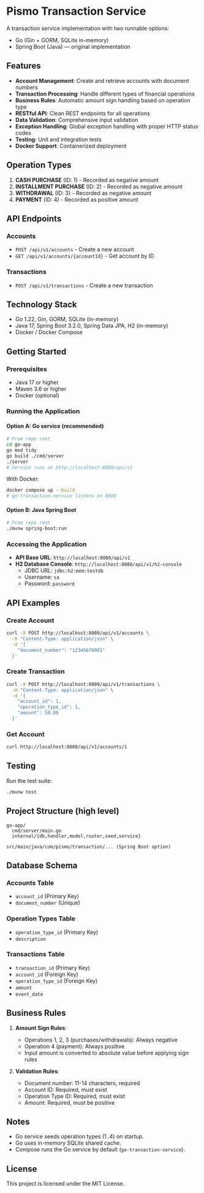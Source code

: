 # Pismo Transaction Service

A transaction service implementation with two runnable options:

- Go (Gin + GORM, SQLite in-memory)
- Spring Boot (Java) — original implementation

## Features

- **Account Management**: Create and retrieve accounts with document numbers
- **Transaction Processing**: Handle different types of financial operations
- **Business Rules**: Automatic amount sign handling based on operation type
- **RESTful API**: Clean REST endpoints for all operations
- **Data Validation**: Comprehensive input validation
- **Exception Handling**: Global exception handling with proper HTTP status codes
- **Testing**: Unit and integration tests
- **Docker Support**: Containerized deployment

## Operation Types

1. **CASH PURCHASE** (ID: 1) - Recorded as negative amount
2. **INSTALLMENT PURCHASE** (ID: 2) - Recorded as negative amount  
3. **WITHDRAWAL** (ID: 3) - Recorded as negative amount
4. **PAYMENT** (ID: 4) - Recorded as positive amount

## API Endpoints

### Accounts

- `POST /api/v1/accounts` - Create a new account
- `GET /api/v1/accounts/{accountId}` - Get account by ID

### Transactions

- `POST /api/v1/transactions` - Create a new transaction

## Technology Stack

- Go 1.22, Gin, GORM, SQLite (in-memory)
- Java 17, Spring Boot 3.2.0, Spring Data JPA, H2 (in-memory)
- Docker / Docker Compose

## Getting Started

### Prerequisites

- Java 17 or higher
- Maven 3.6 or higher
- Docker (optional)

### Running the Application

#### Option A: Go service (recommended)

```bash
# From repo root
cd go-app
go mod tidy
go build ./cmd/server
./server
# Service runs at http://localhost:8080/api/v1
```

With Docker:

```bash
docker compose up --build
# go-transaction-service listens on 8080
```

#### Option B: Java Spring Boot

```bash
# From repo root
./mvnw spring-boot:run
```

### Accessing the Application

- **API Base URL**: `http://localhost:8080/api/v1`
- **H2 Database Console**: `http://localhost:8080/api/v1/h2-console`
  - JDBC URL: `jdbc:h2:mem:testdb`
  - Username: `sa`
  - Password: `password`

## API Examples

### Create Account

```bash
curl -X POST http://localhost:8080/api/v1/accounts \
  -H "Content-Type: application/json" \
  -d '{
    "document_number": "12345678901"
  }'
```

### Create Transaction

```bash
curl -X POST http://localhost:8080/api/v1/transactions \
  -H "Content-Type: application/json" \
  -d '{
    "account_id": 1,
    "operation_type_id": 1,
    "amount": 50.00
  }'
```

### Get Account

```bash
curl http://localhost:8080/api/v1/accounts/1
```

## Testing

Run the test suite:

```bash
./mvnw test
```

## Project Structure (high level)

```
go-app/
  cmd/server/main.go
  internal/{db,handler,model,router,seed,service}

src/main/java/com/pismo/transaction/... (Spring Boot option)
```

## Database Schema

### Accounts Table
- `account_id` (Primary Key)
- `document_number` (Unique)

### Operation Types Table
- `operation_type_id` (Primary Key)
- `description`

### Transactions Table
- `transaction_id` (Primary Key)
- `account_id` (Foreign Key)
- `operation_type_id` (Foreign Key)
- `amount`
- `event_date`

## Business Rules

1. **Amount Sign Rules**:
   - Operations 1, 2, 3 (purchases/withdrawals): Always negative
   - Operation 4 (payment): Always positive
   - Input amount is converted to absolute value before applying sign rules

2. **Validation Rules**:
   - Document number: 11-14 characters, required
   - Account ID: Required, must exist
   - Operation Type ID: Required, must exist
   - Amount: Required, must be positive

## Notes

- Go service seeds operation types (1..4) on startup.
- Go uses in-memory SQLite shared cache.
- Compose runs the Go service by default (`go-transaction-service`).

## License

This project is licensed under the MIT License.
